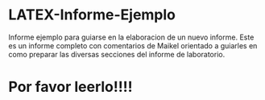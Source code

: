# LATEX-Informe-Ejemplo
Informe ejemplo para guiarse en la elaboracion de un nuevo informe.
Este es un informe completo con comentarios de Maikel orientado a guiarles en como preparar las diversas secciones del informe de laboratorio.
# Por favor leerlo!!!!
